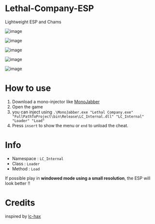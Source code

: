 # Lethal-Company-ESP
Lightweight ESP and Chams 

![image](https://github.com/1X14720f130x/Lethal-Company-ESP/assets/106280667/8d836d44-ce39-4ec1-9895-7b901278ff4b)

![image](https://github.com/1X14720f130x/Lethal-Company-ESP/assets/106280667/69eb9464-a0f2-4e73-8138-d1d7cc58ad23)

![image](https://github.com/1X14720f130x/Lethal-Company-ESP/assets/106280667/49c53e44-6245-4445-a0dd-fbc5b52b232d)

![image](https://github.com/1X14720f130x/Lethal-Company-ESP/assets/106280667/762ff069-be08-436a-97f1-59f63baa8bef)

![image](https://github.com/1X14720f130x/Lethal-Company-ESP/assets/106280667/b72aed06-42bb-4079-8ec1-6e382447fad4)



# How to use 

1. Download a mono-injector like [MonoJabber](https://github.com/AWilliams17/MonoJabber) 
2. Open the game
3. you can inject using `.\MonoJabber.exe "Lethal Company.exe" "FullPathToProject\bin\Release\LC_Internal.dll" "LC_Internal" "Loader" "Load"`
4. Press `insert` to show the menu or `end` to unload the cheat. 

# Info 

- Namespace : `LC_Internal`
- Class : `Loader`
- Method : `Load`

If possible play in **windowed mode using a small resolution**, the ESP will look better !!


# Credits

inspired by [lc-hax](https://github.com/winstxnhdw/lc-hax)

